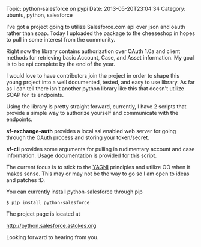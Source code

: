 Topic: python-salesforce on pypi
Date: 2013-05-20T23:04:34
Category: ubuntu, python, salesforce

I've got a project going to utilize Salesforce.com api over json and oauth
rather than soap. Today I uploaded the package to the cheeseshop in hopes to
pull in some interest from the community.

Right now the library contains authorization over OAuth 1.0a and client methods
for retrieving basic Account, Case, and Asset information. My goal is to be api
complete by the end of the year.

I would love to have contributors join the project in order to shape this young
project into a well documented, tested, and easy to use library. As far as
I can tell there isn't another python library like this that doesn't utilize
SOAP for its endpoints.

Using the library is pretty straight forward, currently, I have 2 scripts that
provide a simple way to authorize yourself and communicate with the endpoints.

**sf-exchange-auth** provides a local ssl enabled web server for going through
the OAuth process and storing your token/secret.

**sf-cli** provides some arguments for pulling in rudimentary account and case
information. Usage documentation is provided for this script.

The current focus is to stick to the
[YAGNI](http://en.wikipedia.org/wiki/You_Ain%27t_Gonna_Need_It) principles and
utilize OO when it makes sense. This may or may not be the way to go so I am
open to ideas and patches :D.

You can currently install python-salesforce through pip

    $ pip install python-salesforce

The project page is located at

http://python.salesforce.astokes.org

Looking forward to hearing from you.

